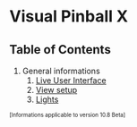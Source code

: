 # Visual Pinball X

## Table of Contents
1. General informations
   1. [Live User Interface](LiveUI.md)
   2. [View setup](<View Setup.md>)
   3. [Lights](Lights.md)

<sub><sup>[Informations applicable to version 10.8 Beta]</sup></sub>